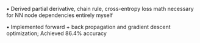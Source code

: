 • Derived partial derivative, chain rule, cross-entropy loss math necessary for NN node dependencies entirely myself

• Implemented forward + back propagation and gradient descent optimization; Achieved 86.4% accuracy
